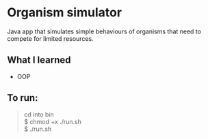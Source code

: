 # Organism simulator
<!-- ``` -->
Java app that simulates simple behaviours of organisms that need to compete for limited resources.
<!-- ``` -->
## What I learned
<!-- ``` -->
* OOP
<!-- ``` -->

## To run:
<!-- ``` -->
> cd into bin  
> $ chmod +x ./run.sh   
> $ ./run.sh
<!-- ``` -->
<!-- >eg: `./run.sh data/process.list` -->